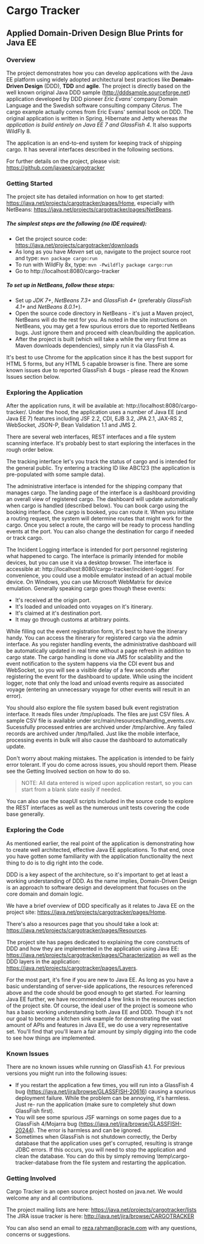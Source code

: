 # Cargo Tracker

## Applied Domain-Driven Design Blue Prints for Java EE

### Overview
The project demonstrates how you can develop applications with the Java EE 
platform using widely adopted architectural best practices like **Domain-Driven 
Design** (DDD), **TDD** and **agile**. The project is directly based on the well known 
original Java DDD sample (http://dddsample.sourceforge.net) application 
developed by DDD pioneer *Eric Evans'* company Domain Language and the Swedish 
software consulting company *Citerus*. The cargo example actually comes from 
Eric Evans' seminal book on DDD. The original application is written in Spring,
Hibernate and Jetty whereas *the application is build entirely on Java EE 7 and
GlassFish 4*.  It also supports WildFly 8.

The application is an end-to-end system for keeping track of shipping cargo. It 
has several interfaces described in the following sections.

For further details on the project, please visit:
https://github.com/javaee/cargotracker

### Getting Started
The project site has detailed information on how to get started: 
https://java.net/projects/cargotracker/pages/Home, especially with NetBeans:
https://java.net/projects/cargotracker/pages/NetBeans.

##### The simplest steps are the following (no IDE required):

* Get the project source code: https://java.net/projects/cargotracker/downloads
* As long as you have *Maven* set up, navigate to the project source root and 
  type: `mvn package cargo:run`
* To run with WildFly 8x, type: `mvn -Pwildfly package cargo:run`
* Go to http://localhost:8080/cargo-tracker

##### To set up in NetBeans, follow these steps:

* Set up *JDK 7+*, *NetBeans 7.3+* and *GlassFish 4+* 
  (preferably *GlassFish 4.1+* and *NetBeans 8.0.1+*).
* Open the source code directory in NetBeans - it's just a Maven project, 
  NetBeans will do the rest for you. As noted in the site instructions on
  NetBeans, you may get a few spurious errors due to reported NetBeans bugs.
  Just ignore them and proceed with clean/building the application.
* After the project is built (which will take a while the very first time as 
  Maven downloads dependencies), simply run it via GlassFish 4.
  
It's best to use Chrome for the application since it has the best support for 
HTML 5 forms, but any HTML 5 capable browser is fine. There are some known 
issues due to reported GlassFish 4 bugs - please read the Known Issues section 
below.

### Exploring the Application
After the application runs, it will be available at: 
http://localhost:8080/cargo-tracker/. Under the hood, the application uses a 
number of Java EE (and Java EE 7) features including JSF 2.2, CDI, EJB 3.2, 
JPA 2.1, JAX-RS 2, WebSocket, JSON-P, Bean Validation 1.1 and JMS 2.

There are several web interfaces, REST interfaces and a file system scanning
interface. It's probably best to start exploring the interfaces in the rough
order below.

The tracking interface let's you track the status of cargo and is
intended for the general public. Try entering a tracking ID like ABC123 (the 
application is pre-populated with some sample data).

The administrative interface is intended for the shipping company that manages
cargo. The landing page of the interface is a dashboard providing an overall 
view of registered cargo. The dashboard will update automatically when cargo
is handled (described below). You can book cargo using the booking interface.
One cargo is booked, you can route it. When you initiate a routing request,
the system will determine routes that might work for the cargo. Once you select
a route, the cargo will be ready to process handling events at the port. You can
also change the destination for cargo if needed or track cargo.

The Incident Logging interface is intended for port personnel registering what 
happened to cargo. The interface is primarily intended for mobile devices, but
you can use it via a desktop browser. The interface is accessible at:
http://localhost:8080/cargo-tracker/incident-logger/. For convenience, you
could use a mobile emulator instead of an actual mobile device. On Windows,
you can use Microsoft WebMatrix for device emulation. Generally speaking cargo
goes though these events:

* It's received at the origin port.
* It's loaded and unloaded onto voyages on it's itinerary.
* It's claimed at it's destination port.
* It may go through customs at arbitrary points.

While filling out the event registration form, it's best to have the itinerary 
handy. You can access the itinerary for registered cargo via the admin interface.
As you register handling events, the administrative dashboard will be 
automatically updated in real time without a page refresh in addition to cargo 
state. The cargo handling is done via JMS for scalability and the event 
notification to the system happens via the CDI event bus and WebSocket, so you 
will see a visible delay of a few seconds after registering the event for the
dashboard to update. While using the incident logger, note that only the load 
and unload events require as associated voyage (entering an unnecessary voyage 
for other events will result in an  error).

You should also explore the file system based bulk event registration interface. 
It reads files under /tmp/uploads. The files are just CSV files. A sample CSV
file is available under src/main/resources/handling_events.csv. Sucessfully 
processed entries are archived under /tmp/archive. Any failed records are 
archived under /tmp/failed. Just like the mobile interface, processing events
in bulk will also cause the dashboard to automatically update.

Don't worry about making mistakes. The application is intended to be fairly 
error tolerant. If you do come across issues, you should report them. Please
see the Getting Involved section on how to do so.

> NOTE: All data entered is wiped upon application restart, so you can start from a blank slate easily if needed.

You can also use the soapUI scripts included in the source code to explore the 
REST interfaces as well as the numerous unit tests covering the code base 
generally.

### Exploring the Code
As mentioned earlier, the real point of the application is demonstrating how to 
create well architected, effective Java EE applications. To that end, once you 
have gotten some familiarity with the application functionality the next thing 
to do is to dig right into the code.

DDD is a key aspect of the architecture, so it's important to get at least a 
working understanding of DDD. As the name implies, Domain-Driven Design is an 
approach to software design and development that focuses on the core domain and 
domain logic.

We have a brief overview of DDD specifically as it relates to Java EE on the 
project site: https://java.net/projects/cargotracker/pages/Home. 

There's also a resources page that you should take a look at: https://java.net/projects/cargotracker/pages/Resources. 

The project site has pages dedicated to explaining the core constructs of DDD and how they are 
implemented in the application using Java EE: 
https://java.net/projects/cargotracker/pages/Characterization as well as the DDD
layers in the application: https://java.net/projects/cargotracker/pages/Layers.

For the most part, it's fine if you are new to Java EE. As long as you have a
basic understanding of server-side applications, the resources referenced above
and the code should be good enough to get started. For learning Java EE further,
we have recommended a few links in the resources section of the project site. Of 
course, the ideal user of the project is someone who has a basic working 
understanding both Java EE and DDD. Though it's not our goal to become a kitchen 
sink example for demonstrating the vast amount of APIs and features in Java EE,
we do use a very representative set. You'll find that you'll learn a fair amount
by simply digging into the code to see how things are implemented.

### Known Issues
There are no known issues while running on GlassFish 4.1. For previous versions
you might run into the following issues:

* If you restart the application a few times, you will run into a GlassFish 4 
  bug (https://java.net/jira/browse/GLASSFISH-20616) causing a spurious 
  deployment failure. While the problem can be annoying, it's harmless. Just re-
  run the application (make sure to completely shut down GlassFish first).
* You will see some spurious JSF warnings on some pages due to a GlassFish 
  4/Mojarra bug (https://java.net/jira/browse/GLASSFISH-20244). The error is 
  harmless and can be ignored.
* Sometimes when GlassFish is not shutdown correctly, the Derby database that 
  the application uses get's corrupted, resulting is strange JDBC errors. If 
  this occurs, you will need to stop the application and clean the database. You 
  can do this by simply removing \temp\cargo-tracker-database from the file 
  system and restarting the application.

### Getting Involved
Cargo Tracker is an open source project hosted on java.net. We would welcome any 
and all contributions.

The project mailing lists are here: https://java.net/projects/cargotracker/lists
The JIRA issue tracker is here: http://java.net/jira/browse/CARGOTRACKER

You can also send an email to reza.rahman@oracle.com with any questions, 
concerns or suggestions.
